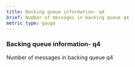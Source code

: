 ```yaml
---
title: Backing queue information- q4
brief: Number of messages in backing queue q4
metric_type: gauge
---
```

### Backing queue information- q4

Number of messages in backing queue q4
